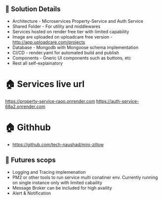 ## 🚀 Solution Details
 - Architecture  - Microservices Property-Service and Auth Service
 - Shared Folder - For utility and middlewares
 - Services hosted on render free tier with limited capability
 - Image are uploaded on uploadcare free version - http://app.uploadcare.com/projects
 - Database - Mongodb with Mongoose schema implementation
 - CI/CD - render.yaml for automated build and publish
 - Components -  Gneric UI components such as buttons, etc 
 - Rest all self-explainatory

# 🏠 Services live url
https://property-service-raoo.onrender.com
https://auth-service-68a2.onrender.com

# 🏠 Githhub 

- https://github.com/tech-naushad/mini-zillow


## 🚀 Futures scops

 - Logging and Tracing implemenation
 - PM2 or other tools to run service multi conatiner env. Currently running on single instance only with limited cabaility 
 - Message Broker can be included for high availity 
 - Alert & Notification

